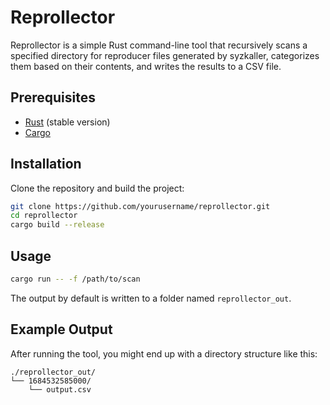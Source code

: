 # Reprollector

Reprollector is a simple Rust command-line tool that recursively scans a specified
directory for reproducer files generated by syzkaller, categorizes them based
on their contents, and writes the results to a CSV file.

## Prerequisites

- [Rust](https://www.rust-lang.org/) (stable version)
- [Cargo](https://doc.rust-lang.org/cargo/)

## Installation

Clone the repository and build the project:

```bash
git clone https://github.com/yourusername/reprollector.git
cd reprollector
cargo build --release
```

## Usage
```bash
cargo run -- -f /path/to/scan
```

The output by default is written to a folder named `reprollector_out`.

## Example Output
After running the tool, you might end up with a directory structure like this:
```
./reprollector_out/
└── 1684532585000/
    └── output.csv
```
